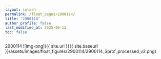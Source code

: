 ```yaml
---
layout: splash
permalink: /float_pages/2900114/
title: "2900114"
author_profile: false
last_modified_at: 2025-06-13
toc: false
---
```

 
2900114
![img-png]({{ site.url }}{{ site.baseurl }}/assets/images/float_figures/2900114/2900114_Sprof_processed_v2.png)